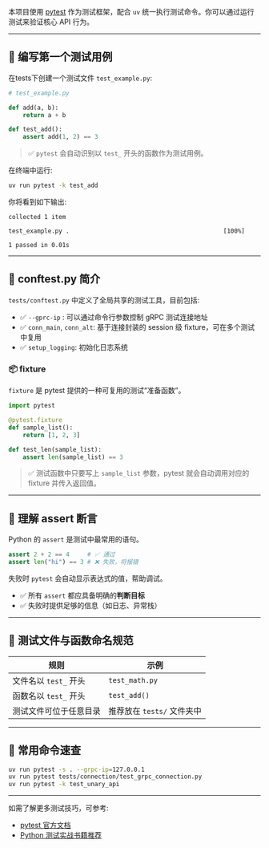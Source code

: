 本项目使用 [pytest](https://docs.pytest.org/en/stable/) 作为测试框架，配合 `uv` 统一执行测试命令。你可以通过运行测试来验证核心 API 行为。

---

## 📝 编写第一个测试用例

在tests下创建一个测试文件 `test_example.py`:

```python
# test_example.py

def add(a, b):
    return a + b

def test_add():
    assert add(1, 2) == 3
```

> ✅ `pytest` 会自动识别以 `test_` 开头的函数作为测试用例。

在终端中运行:

```bash
uv run pytest -k test_add
```

你将看到如下输出:

```text
collected 1 item

test_example.py .                                           [100%]

1 passed in 0.01s
```

---

## 🧩 conftest.py 简介

`tests/conftest.py` 中定义了全局共享的测试工具，目前包括:

- ✅ `--gprc-ip` : 可以通过命令行参数控制 gRPC 测试连接地址
- ✅ `conn_main`, `conn_alt`: 基于连接封装的 session 级 fixture，可在多个测试中复用
- ✅ `setup_logging`: 初始化日志系统

### 📦 fixture

`fixture` 是 pytest 提供的一种可复用的测试“准备函数”。

```python
import pytest

@pytest.fixture
def sample_list():
    return [1, 2, 3]

def test_len(sample_list):
    assert len(sample_list) == 3
```

> ✅ 测试函数中只要写上 `sample_list` 参数，pytest 就会自动调用对应的 fixture 并传入返回值。

---

## 🧠 理解 assert 断言

Python 的 `assert` 是测试中最常用的语句。

```python
assert 2 + 2 == 4     # ✅ 通过
assert len("hi") == 3 # ❌ 失败，将报错
```

失败时 `pytest` 会自动显示表达式的值，帮助调试。

- ✅ 所有 `assert` 都应具备明确的**判断目标**
- ✅ 失败时提供足够的信息（如日志、异常栈）

---

## 📁 测试文件与函数命名规范

| 规则                  | 示例                |
|-----------------------|---------------------|
| 文件名以 `test_` 开头 | `test_math.py`      |
| 函数名以 `test_` 开头 | `test_add()`        |
| 测试文件可位于任意目录 | 推荐放在 `tests/` 文件夹中 |

---

## 📌 常用命令速查

```bash
uv run pytest -s . --grpc-ip=127.0.0.1                                          # 连接本地的 TongSim Unreal 运行所有测试脚本
uv run pytest tests/connection/test_grpc_connection.py                          # 运行指定文件
uv run pytest -k test_unary_api                                                 # 仅运行指定函数（支持模糊匹配）
```

---

如需了解更多测试技巧，可参考:

- [pytest 官方文档](https://docs.pytest.org/)
- [Python 测试实战书籍推荐](https://realpython.com/python-testing/)
